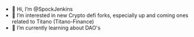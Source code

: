 - 👋 Hi, I’m @SpockJenkins
- 👀 I’m interested in new Crypto defi forks, especially up and coming ones related to Titano (Titano-Finance)
- 🌱 I’m currently learning about DAO's
